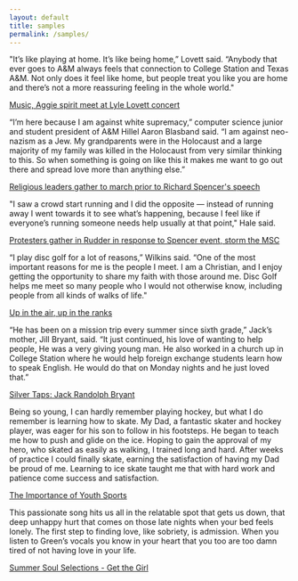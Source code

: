 ```yaml
---
layout: default
title: samples
permalink: /samples/
---
```


"It’s like playing at home. It’s like being home,” Lovett said. “Anybody that ever goes to A&amp;M always feels that connection to College Station and Texas A&amp;M. Not only does it feel like home, but people treat you like you are home and there’s not a more reassuring feeling in the whole world." 

[Music, Aggie spirit meet at Lyle Lovett concert](http://www.thebatt.com/life-arts/music-aggie-spirit-meet-at-lyle-lovett-concert/article_b96e6a92-6d67-11e6-a4e8-6350d1435cda.html)


“I’m here because I am against white supremacy,” computer science junior and student president of A&amp;M Hillel Aaron Blasband said. “I am against neo-nazism as a Jew. My grandparents were in the Holocaust and a large majority of my family was killed in the Holocaust from very similar thinking to this. So when something is going on like this it makes me want to go out there and spread love more than anything else.”

[Religious leaders gather to march prior to Richard Spencer's speech](http://www.thebatt.com/news/religious-leaders-gather-to-march-prior-to-richard-spencer-s/article_8fb62f82-bc13-11e6-b39d-5bfd2b034cfc.html)


"I saw a crowd start running and I did the opposite — instead of running away I went towards it to see what’s happening, because I feel like if everyone’s running someone needs help usually at that point," Hale said.

[Protesters gather in Rudder in response to Spencer event, storm the MSC](http://www.thebatt.com/news/protesters-gather-in-rudder-in-response-to-spencer-event-storm/article_8f748190-bc27-11e6-8a3e-6f7e9709f4d4.html)


“I play disc golf for a lot of reasons,” Wilkins said. “One of the most important reasons for me is the people I meet. I am a Christian, and I enjoy getting the opportunity to share my faith with those around me. Disc Golf helps me meet so many people who I would not otherwise know, including people from all kinds of walks of life."

[Up in the air, up in the ranks](http://www.thebatt.com/life-arts/up-in-the-air-up-in-the-ranks/article_4b6a6c4c-7e12-11e6-8f94-33844ec24fbd.html)


“He has been on a mission trip every summer since sixth grade,” Jack’s mother, Jill Bryant, said.  “It just continued, his love of wanting to help people, He was a very giving young man. He also worked in a church up in College Station where he would help foreign exchange students learn how to speak English. He would do that on Monday nights and he just loved that.”

[Silver Taps: Jack Randolph Bryant](http://www.thebatt.com/traditions/silver-taps-jack-randolph-bryant/article_785bbeb4-73ee-11e6-8c1b-97fdd8ec6fc4.html)


Being so young, I can hardly remember playing hockey, but what I do remember is learning how to skate. My Dad, a fantastic skater and hockey player, was eager for his son to follow in his footsteps. He began to teach me how to push and glide on the ice. Hoping to gain the approval of my hero, who skated as easily as walking, I trained long and hard. After weeks of practice I could finally skate, earning the satisfaction of having my Dad be proud of me. Learning to ice skate taught me that with hard work and patience come success and satisfaction.

[The Importance of Youth Sports](http://brightskypress.com/the-importance-of-youth-sports/)


This passionate song hits us all in the relatable spot that gets us down, that deep unhappy hurt that comes on those late nights when your bed feels lonely. The first step to finding love, like sobriety, is admission. When you listen to Green’s vocals you know in your heart that you too are too damn tired of not having love in your life.

[Summer Soul Selections - Get the Girl](https://theeckleblog.com/2016/05/25/summer-soul-selections-get-the-girl/)
